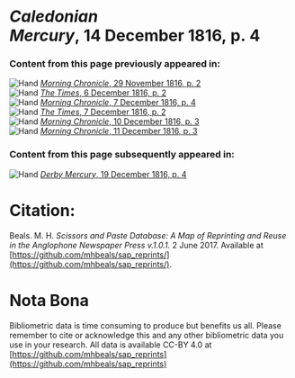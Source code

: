 # *Caledonian Mercury*, 14 December 1816, p. 4  
  
### Content from this page previously appeared in:  
![Hand](http://scissorsandpaste.net/wp-content/uploads/2017/06/smallhandpointer.png) [*Morning Chronicle*, 29 November 1816, p. 2](https://mhbeals.github.io/sap_html/Morning-Chronicle/Morning-Chronicle-29-November-1816-p-2)  
![Hand](http://scissorsandpaste.net/wp-content/uploads/2017/06/smallhandpointer.png) [*The Times*, 6 December 1816, p. 2](https://mhbeals.github.io/sap_html/The-Times/The-Times-6-December-1816-p-2)  
![Hand](http://scissorsandpaste.net/wp-content/uploads/2017/06/smallhandpointer.png) [*Morning Chronicle*, 7 December 1816, p. 4](https://mhbeals.github.io/sap_html/Morning-Chronicle/Morning-Chronicle-7-December-1816-p-4)  
![Hand](http://scissorsandpaste.net/wp-content/uploads/2017/06/smallhandpointer.png) [*The Times*, 7 December 1816, p. 2](https://mhbeals.github.io/sap_html/The-Times/The-Times-7-December-1816-p-2)  
![Hand](http://scissorsandpaste.net/wp-content/uploads/2017/06/smallhandpointer.png) [*Morning Chronicle*, 10 December 1816, p. 3](https://mhbeals.github.io/sap_html/Morning-Chronicle/Morning-Chronicle-10-December-1816-p-3)  
![Hand](http://scissorsandpaste.net/wp-content/uploads/2017/06/smallhandpointer.png) [*Morning Chronicle*, 11 December 1816, p. 3](https://mhbeals.github.io/sap_html/Morning-Chronicle/Morning-Chronicle-11-December-1816-p-3)  
  
### Content from this page subsequently appeared in:  
![Hand](http://scissorsandpaste.net/wp-content/uploads/2017/06/smallhandpointer.png) [*Derby Mercury*, 19 December 1816, p. 4](https://mhbeals.github.io/sap_html/Derby-Mercury/Derby-Mercury-19-December-1816-p-4)  


# Citation: 

Beals. M. H. *Scissors and Paste Database: A Map of Reprinting and Reuse in the Anglophone Newspaper Press v.1.0.1.* 2 June 2017. Available at [https://github.com/mhbeals/sap_reprints/](https://github.com/mhbeals/sap_reprints/). 

# Nota Bona

Bibliometric data is time consuming to produce but benefits us all. Please remember to cite or acknowledge this and any other bibliometric data you use in your research. All data is available CC-BY 4.0 at [https://github.com/mhbeals/sap_reprints](https://github.com/mhbeals/sap_reprints)